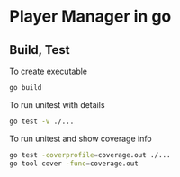 # Player Manager in go

## Build, Test

To create executable

```bash
go build
```

To run unitest with details

```bash
go test -v ./...
```

To run unitest and show coverage info

```bash
go test -coverprofile=coverage.out ./...
go tool cover -func=coverage.out
```
